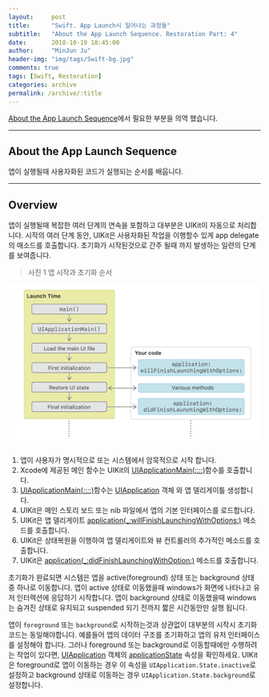 ```yaml
---
layout:     post
title:      "Swift. App Launch시 일어나는 과정들"
subtitle:   "About the App Launch Sequence. Restoration Part: 4"
date:       2018-10-19 18:45:00
author:     "MinJun Ju"
header-img: "img/tags/Swift-bg.jpg"
comments: true 
tags: [Swift, Restoration]
categories: archive
permalink: /archive/:title
---
```


[About the App Launch Sequence](https://developer.apple.com/documentation/uikit/core_app/managing_your_app_s_life_cycle/responding_to_the_launch_of_your_app/about_the_app_launch_sequence)에서 필요한 부분을 의역 했습니다.

---


## About the App Launch Sequence

앱이 실행될때 사용자화된 코드가 실행되는 순서를 배웁니다.

---

## Overview 

앱이 실행될때 복잡한 여러 단계의 연속을 포함하고 대부분은 UIKit이 자동으로 처리합니다. 시작의 여러 단계 동안, UIKit은 사용자화된 작업을 이행할수 있게 app delegate 의 매소드를 호출합니다. 초기화가 시작된것으로 간주 될때 까지 발생하는 일련의 단계를 보여줍니다.

> 사진 1 앱 시작과 초기화 순서 

![](/img/posts/Launch-0.png)

1. 앱이 사용자가 명시적으로 또는 시스템에서 암묵적으로 시작 합니다. 
2. Xcode에 제공된 메인 함수는 UIKit의 [<U>UIApplicationMain(_:_:_:_:)</U>](https://developer.apple.com/documentation/uikit/1622933-uiapplicationmain)함수를 호출합니다.
3. [<U>UIApplicationMain(_:_:_:_:)</U>](https://developer.apple.com/documentation/uikit/1622933-uiapplicationmain)함수는 [UIApplication](https://developer.apple.com/documentation/uikit/uiapplication) 객체 와 앱 델리게이틀 생성합니다. 
4. UIKit은 메인 스토리 보드 또는 nib 파일에서 앱의 기본 인터페이스를 로드합니다.
5. UIKit은 앱 델리게이트 [<U>application(_:willFinishLaunchingWithOptions:)</U>](https://developer.apple.com/documentation/uikit/uiapplicationdelegate/1623032-application) 메소드를 호출합니다. 
6. UIKit은 상태복원을 이행하여 앱 델리게이트와 뷰 컨트롤러의 추가적인 메소드를 호출합니다.
7. UIKit은 [<U>application(_:didFinishLaunchingWithOption:)</U>](https://developer.apple.com/documentation/uikit/uiapplicationdelegate/1622921-application) 메소드를 호출합니다. 

초기화가 완료되면 시스템은 앱을 active(foreground) 상태 또는 background 상태중 하나로 이동합니다. 앱이 active 상태로 이동했을때 windows가 화면에 나타나고 유저 인터렉션에 응답하기 시작합니다. 앱이 background 상태로 이동했을때 windows는 숨겨진 상태로 유지되고 suspended 되기 전까지 짧은 시간동안만 실행 됩니다.

앱이 `foreground` 또는 `background`로 시작하는것과 상관없이 대부분의 시작시 초기화 코드는 동일해야합니다. 예를들어 앱의 데이터 구조를 초기화하고 앱의 유저 인터페이스를 설정해야 합니다. 그러나 foreground 또는 background로 이동할때에만 수행하려는 작업이 있다면, [UIApplication](https://developer.apple.com/documentation/uikit/uiapplication) 객체의 [applicationState](https://developer.apple.com/documentation/uikit/uiapplication/1623003-applicationstate) 속성을 확인하세요. UIKit은 foreground로 앱이 이동하는 경우 이 속성을 `UIApplication.State.inactive`로 설정하고 background 상태로 이동하는 경우 `UIApplication.State.background`로 설정합니다. 
